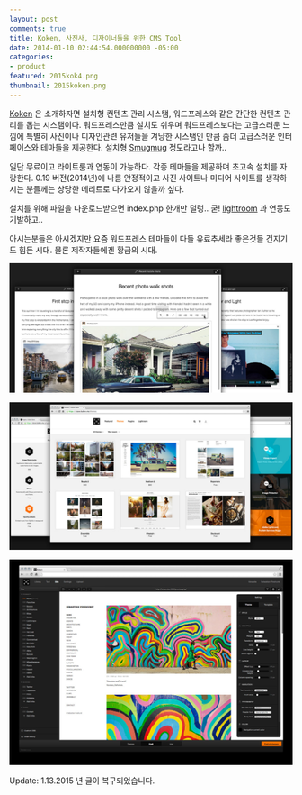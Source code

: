 ```yaml
---
layout: post
comments: true
title: Koken, 사진사, 디자이너들을 위한 CMS Tool
date: 2014-01-10 02:44:54.000000000 -05:00
categories:
- product
featured: 2015kok4.png
thumbnail: 2015koken.png
---
```

[Koken](http://koken.me/) 은 소개하자면 설치형 컨텐츠 관리 시스탬, 워드프레스와 같은 간단한 컨텐츠 관리를 돕는 시스탬이다.  워드프레스만큼 설치도 쉬우며 워드프레스보다는 고급스러운 느낌에 특별히 사진이나 디자인관련 유저들을 겨냥한 시스탬인 만큼 좀더 고급스러운 인터페이스와 테마들을 제공한다.  설치형 [Smugmug](http://smugmug.com) 정도라고나 할까..

일단 무료이고 라이트룸과 연동이 가능하다.  각종 테마들을 제공하며 초고속 설치를 자랑한다.  0.19 버전(2014년)에 나름 안정적이고 사진 사이트나 미디어 사이트를 생각하시는 분들께는 상당한 메리트로 다가오지 않을까 싶다.

설치를 위해 파일을 다운로드받으면 index.php 한개만 덜렁..  굳!  [lightroom](http://www.adobe.com/products/photoshop-lightroom.html) 과 연동도 기발하고..

아시는분들은 아시겠지만 요즘 워드프레스 테마들이 다들 유료추세라 좋은것들 건지기도 힘든 시대.
물론 제작자들에겐 황금의 시대.

![Koken 이미지](/assets/img/blog/2015kok1.jpg)

![Koken 이미지](/assets/img/blog/2015kok2.jpg)

![Koken 이미지](/assets/img/blog/2015kok3.jpg)

Update: 1.13.2015 년 글이 복구되었습니다.
